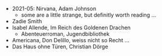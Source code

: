 * 2021-05: Nirvana, Adam Johnson
  * some are a little strange, but definitly worth reading ...
* Zadie Smith
* Isabel Allende, Im Reich des Goldenen Drachen
  * Abenteuerroman, Jugendbibliothek
* Americana, Don Delillo, weiss nicht so Recht ...
* Das Haus ohne Türen, Christian Dörge
